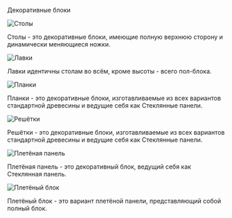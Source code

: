 Декоративные блоки

![Столы](block:betterwithmods:wood_table@1)

Столы - это декоративные блоки, имеющие полную верхнюю сторону и динамически меняющиеся ножки.

![Лавки](block:betterwithmods:wood_bench@1)

Лавки идентичны столам во всём, кроме высоты - всего пол-блока.

![Планки](block:betterwithmods:slats@1)

Планки - это декоративные блоки, изготавливаемые из всех вариантов стандартной древесины и ведущие себя как Стеклянные панели.

![Решётки](block:betterwithmods:grate@1)

Решётки - это декоративные блоки, изготавливаемые из всех вариантов стандартной древесины и ведущие себя как Стеклянные панели.

![Плетёная панель](block:betterwithmods:wicker)

Плетёная панель - это декоративный блок, ведущий себя как Стеклянная панель.

![Плетёный блок](block:betterwithmods:aesthetic@12)

Плетёный блок - это вариант плетёной панели, представляющий собой полный блок.
